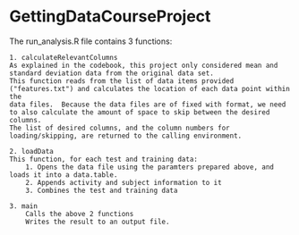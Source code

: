 # GettingDataCourseProject

The run_analysis.R file contains 3 functions:

	1. calculateRelevantColumns
	As explained in the codebook, this project only considered mean and standard deviation data from the original data set.  
	This function reads from the list of data items provided ("features.txt") and calculates the location of each data point within the 
	data files.  Because the data files are of fixed with format, we need to also calculate the amount of space to skip between the desired columns. 
	The list of desired columns, and the column numbers for loading/skipping, are returned to the calling environment. 
	
	2. loadData
	This function, for each test and training data:
		1. Opens the data file using the paramters prepared above, and loads it into a data.table.
		2. Appends activity and subject information to it
		3. Combines the test and training data
	
	3. main 
		Calls the above 2 functions
		Writes the result to an output file.
